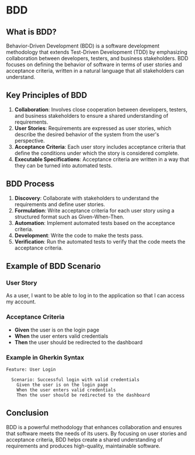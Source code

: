 # BDD

## What is BDD?

Behavior-Driven Development (BDD) is a software development methodology that extends Test-Driven Development (TDD) by emphasizing collaboration between developers, testers, and business stakeholders. BDD focuses on defining the behavior of software in terms of user stories and acceptance criteria, written in a natural language that all stakeholders can understand.

## Key Principles of BDD

1. **Collaboration**: Involves close cooperation between developers, testers, and business stakeholders to ensure a shared understanding of requirements.
2. **User Stories**: Requirements are expressed as user stories, which describe the desired behavior of the system from the user's perspective.
3. **Acceptance Criteria**: Each user story includes acceptance criteria that define the conditions under which the story is considered complete.
4. **Executable Specifications**: Acceptance criteria are written in a way that they can be turned into automated tests.

## BDD Process

1. **Discovery**: Collaborate with stakeholders to understand the requirements and define user stories.
2. **Formulation**: Write acceptance criteria for each user story using a structured format such as Given-When-Then.
3. **Automation**: Implement automated tests based on the acceptance criteria.
4. **Development**: Write the code to make the tests pass.
5. **Verification**: Run the automated tests to verify that the code meets the acceptance criteria.

## Example of BDD Scenario

### User Story

As a user, I want to be able to log in to the application so that I can access my account.

### Acceptance Criteria

- **Given** the user is on the login page
- **When** the user enters valid credentials
- **Then** the user should be redirected to the dashboard

### Example in Gherkin Syntax

```gherkin
Feature: User Login

  Scenario: Successful login with valid credentials
    Given the user is on the login page
    When the user enters valid credentials
    Then the user should be redirected to the dashboard
```

## Conclusion

BDD is a powerful methodology that enhances collaboration and ensures that software meets the needs of its users. By focusing on user stories and acceptance criteria, BDD helps create a shared understanding of requirements and produces high-quality, maintainable software.